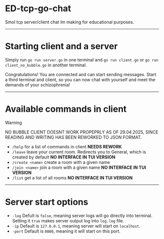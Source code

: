 # ED-tcp-go-chat
Smol tcp server/client chat Im making for educational purposes. 

---

# Starting client and a server

Simply run ```go run server.go``` in one terminal and ```go run client.go``` or ```go run client_no_bubble.go``` in another terminal.

Congratulations! You are connected and can start sending messages. Start a third terminal and client, so you can now chat with yourself and meet the demands of your schizophrenia!

---

# Available commands in client

>[!WARNING]
>NO BUBBLE CLIENT DOESNT WORK PROPEPRLY AS OF 29.04.2025, SINCE READING AND WRITING HAS BEEN REWORKED TO JSON FORMAT.

-   ```/help``` for a list of commands in client **NEEDS REWORK**
-   ```/leave``` leave your current room. Redirects you to General, which is created by default **NO INTERFACE IN TUI VERSION**
-   ```/create <name>``` create a room with a given name
-   ```/join <name>``` join a room with a given name **NO INTERFACE IN TUI VERSION**
-   ```/list``` get a list of all rooms **NO INTERFACE IN TUI VERSION**

---

# Server start options

- ```-log``` Defult is ```false```, meaning server logs will go directly into terminal. Setting it ```true``` makes server output log into ```log.log``` file.
- ```-ip``` Default is ```127.0.0.1```, meaning server will start on ```localhost```.
- ```-port``` Default is ```8080```, meaning it will start on this port.
